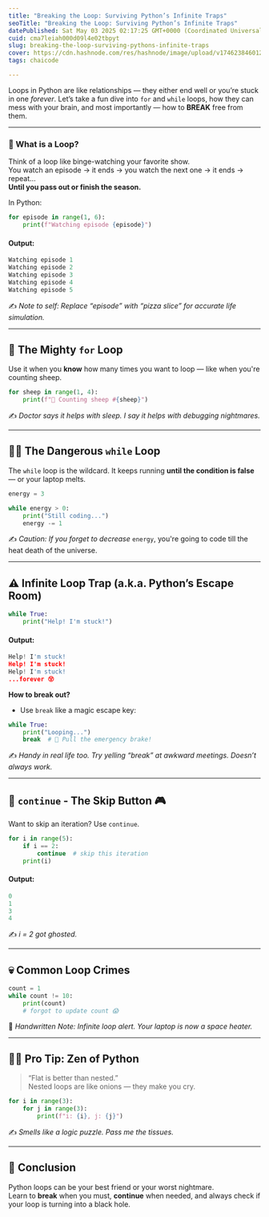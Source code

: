 ```yaml
---
title: "Breaking the Loop: Surviving Python’s Infinite Traps"
seoTitle: "Breaking the Loop: Surviving Python’s Infinite Traps"
datePublished: Sat May 03 2025 02:17:25 GMT+0000 (Coordinated Universal Time)
cuid: cma7leiah000d09l4e02tbpyt
slug: breaking-the-loop-surviving-pythons-infinite-traps
cover: https://cdn.hashnode.com/res/hashnode/image/upload/v1746238460128/1259b8a9-e667-46f1-85a1-159883efae9e.png
tags: chaicode

---
```


Loops in Python are like relationships — they either end well or you’re stuck in one *forever*. Let’s take a fun dive into `for` and `while` loops, how they can mess with your brain, and most importantly — how to **BREAK** free from them.

---

### 🎯 What is a Loop?

Think of a loop like binge-watching your favorite show.  
You watch an episode → it ends → you watch the next one → it ends → repeat…  
**Until you pass out or finish the season.**

In Python:

```python
for episode in range(1, 6):
    print(f"Watching episode {episode}")
```

#### Output:

```python
Watching episode 1
Watching episode 2
Watching episode 3
Watching episode 4
Watching episode 5
```

✍️ *Note to self: Replace “episode” with “pizza slice” for accurate life simulation.*

---

## 🔁 The Mighty `for` Loop

Use it when you **know** how many times you want to loop — like when you're counting sheep.

```python
for sheep in range(1, 4):
    print(f"🐑 Counting sheep #{sheep}")
```

✍️ *Doctor says it helps with sleep. I say it helps with debugging nightmares.*

---

## 😵‍💫 The Dangerous `while` Loop

The `while` loop is the wildcard. It keeps running **until the condition is false** — or your laptop melts.

```python
energy = 3

while energy > 0:
    print("Still coding...")
    energy -= 1
```

✍️ *Caution: If you forget to decrease* `energy`, you're going to code till the heat death of the universe.

---

## ⚠️ Infinite Loop Trap (a.k.a. Python’s Escape Room)

```python
while True:
    print("Help! I'm stuck!")
```

#### Output:

```python
Help! I'm stuck!
Help! I'm stuck!
Help! I'm stuck!
...forever 😵
```

**How to break out?**

* Use `break` like a magic escape key:
    

```python
while True:
    print("Looping...")
    break  # 🛑 Pull the emergency brake!
```

✍️ *Handy in real life too. Try yelling “break” at awkward meetings. Doesn’t always work.*

---

## 🔂 `continue` - The Skip Button 🎮

Want to skip an iteration? Use `continue`.

```python
for i in range(5):
    if i == 2:
        continue  # skip this iteration
    print(i)
```

#### Output:

```python
0
1
3
4
```

✍️ *i = 2 got ghosted.*

---

## 💀 Common Loop Crimes

```python
count = 1
while count != 10:
    print(count)
    # forgot to update count 😱
```

🧠 *Handwritten Note: Infinite loop alert. Your laptop is now a space heater.*

---

## 🧘‍♂️ Pro Tip: Zen of Python

> “Flat is better than nested.”  
> Nested loops are like onions — they make you cry.

```python
for i in range(3):
    for j in range(3):
        print(f"i: {i}, j: {j}")
```

✍️ *Smells like a logic puzzle. Pass me the tissues.*

---

## 🎉 Conclusion

Python loops can be your best friend or your worst nightmare.  
Learn to **break** when you must, **continue** when needed, and always check if your loop is turning into a black hole.